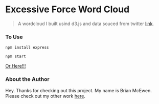 # Excessive Force Word Cloud

> A wordcloud I built usind d3.js and data souced from twitter [link](https://docs.google.com/spreadsheets/d/1YmZeSxpz52qT-10tkCjWOwOGkQqle7Wd1P7ZM1wMW0E/edit#gid=0).

### To Use

`npm install express`

`npm start`

[Or Here!!!](https://excessive-force.herokuapp.com/)

### About the Author

Hey. Thanks for checking out this project. My name is Brian McEwen. Please check out my other work [here](http://www.brianmcewen.com/).